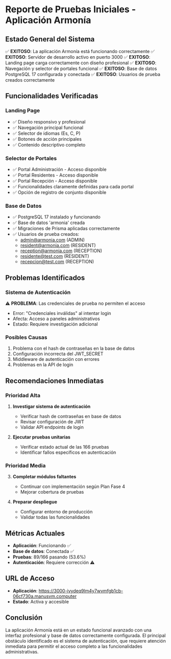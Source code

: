 # Reporte de Pruebas Iniciales - Aplicación Armonía

## Estado General del Sistema
✅ **EXITOSO**: La aplicación Armonía está funcionando correctamente
✅ **EXITOSO**: Servidor de desarrollo activo en puerto 3000
✅ **EXITOSO**: Landing page carga correctamente con diseño profesional
✅ **EXITOSO**: Navegación y selector de portales funcional
✅ **EXITOSO**: Base de datos PostgreSQL 17 configurada y conectada
✅ **EXITOSO**: Usuarios de prueba creados correctamente

## Funcionalidades Verificadas

### Landing Page
- ✅ Diseño responsivo y profesional
- ✅ Navegación principal funcional
- ✅ Selector de idiomas (Es, C, P)
- ✅ Botones de acción principales
- ✅ Contenido descriptivo completo

### Selector de Portales
- ✅ Portal Administración - Acceso disponible
- ✅ Portal Residentes - Acceso disponible  
- ✅ Portal Recepción - Acceso disponible
- ✅ Funcionalidades claramente definidas para cada portal
- ✅ Opción de registro de conjunto disponible

### Base de Datos
- ✅ PostgreSQL 17 instalado y funcionando
- ✅ Base de datos 'armonia' creada
- ✅ Migraciones de Prisma aplicadas correctamente
- ✅ Usuarios de prueba creados:
  - admin@armonia.com (ADMIN)
  - resident@armonia.com (RESIDENT)
  - reception@armonia.com (RECEPTION)
  - residente@test.com (RESIDENT)
  - recepcion@test.com (RECEPTION)

## Problemas Identificados

### Sistema de Autenticación
⚠️ **PROBLEMA**: Las credenciales de prueba no permiten el acceso
- Error: "Credenciales inválidas" al intentar login
- Afecta: Acceso a paneles administrativos
- Estado: Requiere investigación adicional

### Posibles Causas
1. Problema con el hash de contraseñas en la base de datos
2. Configuración incorrecta del JWT_SECRET
3. Middleware de autenticación con errores
4. Problemas en la API de login

## Recomendaciones Inmediatas

### Prioridad Alta
1. **Investigar sistema de autenticación**
   - Verificar hash de contraseñas en base de datos
   - Revisar configuración de JWT
   - Validar API endpoints de login

2. **Ejecutar pruebas unitarias**
   - Verificar estado actual de las 166 pruebas
   - Identificar fallos específicos en autenticación

### Prioridad Media
3. **Completar módulos faltantes**
   - Continuar con implementación según Plan Fase 4
   - Mejorar cobertura de pruebas

4. **Preparar despliegue**
   - Configurar entorno de producción
   - Validar todas las funcionalidades

## Métricas Actuales
- **Aplicación**: Funcionando ✅
- **Base de datos**: Conectada ✅
- **Pruebas**: 89/166 pasando (53.6%)
- **Autenticación**: Requiere corrección ⚠️

## URL de Acceso
- **Aplicación**: https://3000-ivydeq9lm4y7wvmfgb1cb-06cf730a.manusvm.computer
- **Estado**: Activa y accesible

## Conclusión
La aplicación Armonía está en un estado funcional avanzado con una interfaz profesional y base de datos correctamente configurada. El principal obstáculo identificado es el sistema de autenticación, que requiere atención inmediata para permitir el acceso completo a las funcionalidades administrativas.

